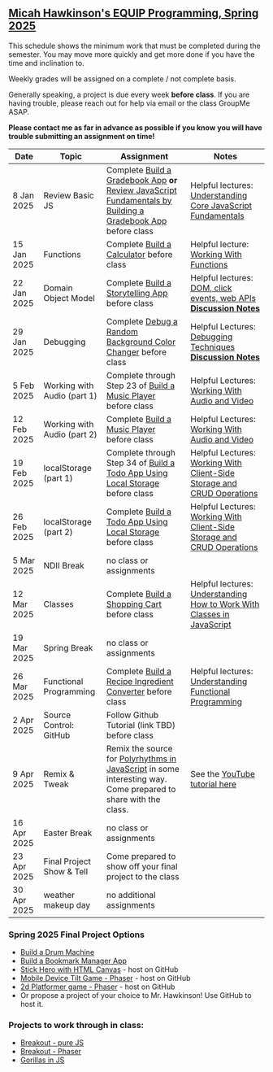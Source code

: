 [Micah Hawkinson's EQUIP Programming, Spring 2025](readme.md)
---

This schedule shows the minimum work that must be completed during the semester. You may move more quickly and get more done if you have the time and inclination to.

Weekly grades will be assigned on a complete / not complete basis. 

Generally speaking, a project is due every week **before class**. If you are having trouble, please reach out for help via email or the class GroupMe ASAP. 

**Please contact me as far in advance as possible if you know you will have trouble submitting an assignment on time!**

| Date | Topic | Assignment |Notes|
| ---  |  ---  | ---        | --- |
8 Jan 2025|Review Basic JS|Complete [Build a Gradebook App](https://www.freecodecamp.org/learn/full-stack-developer/#lab-gradebook-app) **or** [Review JavaScript Fundamentals by Building a Gradebook App](https://www.freecodecamp.org/learn/javascript-algorithms-and-data-structures-v8/#review-js-fundamentals-by-building-a-gradebook-app) before class|Helpful lectures: [Understanding Core JavaScript Fundamentals](https://www.freecodecamp.org/learn/full-stack-developer/#lecture-understanding-core-javascript-fundamentals)
15 Jan 2025|Functions|Complete [Build a Calculator](https://www.freecodecamp.org/learn/full-stack-developer/#workshop-calculator) before class|Helpful lecture: [Working With Functions](https://www.freecodecamp.org/learn/full-stack-developer/#lecture-working-with-functions)
22 Jan 2025|Domain Object Model|Complete [Build a Storytelling App](https://www.freecodecamp.org/learn/full-stack-developer/#workshop-storytelling-app) before class|Helpful lectures: [DOM, click events, web APIs](https://www.freecodecamp.org/learn/full-stack-developer/#lecture-working-with-the-dom-click-events-and-web-apis) <br>**[Discussion Notes](notes/20250122.md)**
29 Jan 2025|Debugging|Complete [Debug a Random Background Color Changer](https://www.freecodecamp.org/learn/full-stack-developer/lab-random-background-color-changer/debug-a-random-background-color-changer) before class|Helpful Lectures: [Debugging Techniques](https://www.freecodecamp.org/learn/full-stack-developer/#lecture-debugging-techniques) <br>**[Discussion Notes](notes/20250129.md)**
5 Feb 2025|Working with Audio (part 1)|Complete through Step 23 of [Build a Music Player](https://www.freecodecamp.org/learn/full-stack-developer/#workshop-music-player) before class|Helpful Lectures: [Working With Audio and Video](https://www.freecodecamp.org/learn/full-stack-developer/#lecture-working-with-audio-and-video)
12 Feb 2025|Working with Audio (part 2)|Complete [Build a Music Player](https://www.freecodecamp.org/learn/full-stack-developer/#workshop-music-player) before class|Helpful Lectures: [Working With Audio and Video](https://www.freecodecamp.org/learn/full-stack-developer/#lecture-working-with-audio-and-video)
19 Feb 2025|localStorage (part 1)|Complete through Step 34 of [Build a Todo App Using Local Storage](https://www.freecodecamp.org/learn/full-stack-developer/#workshop-todo-app) before class|Helpful Lectures: [Working With Client-Side Storage and CRUD Operations](https://www.freecodecamp.org/learn/full-stack-developer/#lecture-working-with-client-side-storage-and-crud-operations)
26 Feb 2025|localStorage (part 2)|Complete [Build a Todo App Using Local Storage](https://www.freecodecamp.org/learn/full-stack-developer/#workshop-todo-app) before class|Helpful Lectures: [Working With Client-Side Storage and CRUD Operations](https://www.freecodecamp.org/learn/full-stack-developer/#lecture-working-with-client-side-storage-and-crud-operations)
5 Mar 2025|NDII Break|no class or assignments|
12 Mar 2025|Classes|Complete [Build a Shopping Cart](https://www.freecodecamp.org/learn/full-stack-developer/#workshop-shopping-cart) before class|Helpful lectures: [Understanding How to Work With Classes in JavaScript](https://www.freecodecamp.org/learn/full-stack-developer/#lecture-understanding-how-to-work-with-classes-in-javascript)
19 Mar 2025|Spring Break|no class or assignments|
26 Mar 2025|Functional Programming|Complete [Build a Recipe Ingredient Converter](https://www.freecodecamp.org/learn/full-stack-developer/#workshop-recipe-ingredient-converter) before class|Helpful lectures: [Understanding Functional Programming](https://www.freecodecamp.org/learn/full-stack-developer/#lecture-understanding-functional-programming)
2 Apr 2025|Source Control: GitHub|Follow Github Tutorial (link TBD) before class|
9 Apr 2025|Remix & Tweak|Remix the source for [Polyrhythms in JavaScript](https://github.com/gniziemazity/polyrhythm) in some interesting way. Come prepared to share with the class.|See the [YouTube tutorial here](https://www.youtube.com/watch?v=FFyuRzq0nsg)
16 Apr 2025|Easter Break|no class or assignments|
23 Apr 2025|Final Project Show & Tell|Come prepared to show off your final project to the class|
30 Apr 2025|weather makeup day|no additional assignments|

### Spring 2025 Final Project Options
* [Build a Drum Machine](https://www.freecodecamp.org/learn/full-stack-developer/#lab-drum-machine)
* [Build a Bookmark Manager App](https://www.freecodecamp.org/learn/full-stack-developer/#lab-bookmark-manager-app)
* [Stick Hero with HTML Canvas](https://www.freecodecamp.org/news/javascript-game-tutorial-stick-hero-with-html-canvas/) - host on GitHub
* [Mobile Device Tilt Game - Phaser](https://developer.mozilla.org/en-US/docs/Games/Tutorials/HTML5_Gamedev_Phaser_Device_Orientation) - host on GitHub
* [2d Platformer game - Phaser](https://mozdevs.github.io/html5-games-workshop/en/guides/platformer/start-here/) - host on GitHub
* Or propose a project of your choice to Mr. Hawkinson! Use GitHub to host it.

### Projects to work through in class:
* [Breakout - pure JS](https://developer.mozilla.org/en-US/docs/Games/Tutorials/2D_Breakout_game_pure_JavaScript)
* [Breakout - Phaser](https://developer.mozilla.org/en-US/docs/Games/Tutorials/2D_breakout_game_Phaser)
* [Gorillas in JS](https://www.freecodecamp.org/news/gorillas-game-in-javascript/)

